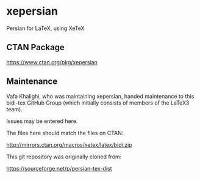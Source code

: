 # xepersian
Persian for LaTeX, using XeTeX

## CTAN Package
 https://www.ctan.org/pkg/xepersian



## Maintenance
Vafa Khalighi, who was maintaining xepersian, handed maintenance to this bidi-tex
GitHub Group (which initially consists of members of the LaTeX3 team).

Issues may be entered here.

The files here should match the files on CTAN:

http://mirrors.ctan.org/macros/xetex/latex/bidi.zip


This git repository was originally cloned from:

https://sourceforge.net/p/persian-tex-dist

